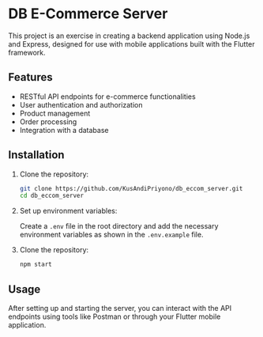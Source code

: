 # DB E-Commerce Server

This project is an exercise in creating a backend application using Node.js and Express, designed for use with mobile applications built with the Flutter framework.

## Features

- RESTful API endpoints for e-commerce functionalities
- User authentication and authorization
- Product management
- Order processing
- Integration with a database

## Installation

1. Clone the repository:
   ```sh
   git clone https://github.com/KusAndiPriyono/db_eccom_server.git
   cd db_eccom_server
   ```
2. Set up environment variables:

   Create a `.env` file in the root directory and add the necessary environment variables as shown in the `.env.example` file.

3. Clone the repository:
   ```sh
   npm start
   ```

## Usage

After setting up and starting the server, you can interact with the API endpoints using tools like Postman or through your Flutter mobile application.


